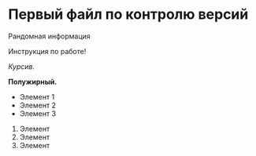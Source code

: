 # Первый файл по контролю версий

Рандомная информация

Инструкция по работе!

*Курсив.*

**Полужирный.**

* Элемент 1
* Элемент 2
* Элемент 3

1. Элемент
2. Элемент
3. Элемент

